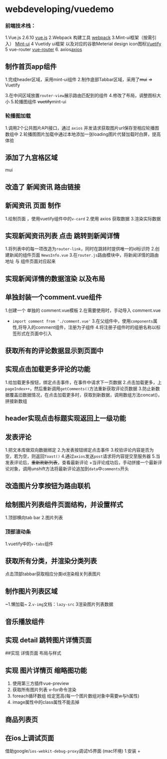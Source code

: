 # webdeveloping/vuedemo

### 前端技术栈：
 1.Vue.js 2.6.10 [vue.js](https://cn.vuejs.org/)
 2.Webpack 构建工具 [webpack](https://webpack.js.org/)
 3.Mint-ui框架（按需引入） [Mint-ui](http://mint-ui.github.io/)
 4 Vuetidy ui框架 以及对应的谷歌Meterial design icon图标[Vuetify](https://vuetifyjs.com/zh-Hans/)
 5 vue-router [vue-router](https://router.vuejs.org)
 6. axios[axios](https://github.com/axios/axios)
## 制作首页app组件

1.完成header区域，采用mint-ui组件
2.制作底部Tabbar区域，采用了~~mui~~ => Vuetify 
 
3.在中间区域放置`router-view`展示路由匹配到的组件 
4.修改了布局，调整图标大小 
5.轮播图组件 ~~vuetify~~mint-ui
### 轮播图加载
1.调用2个公共图片API接口，通过 `axios` 并发请求获取图片url保存至相应轮播图数组中
2.轮播图图片加载中通过本地添加一张loading图片代替加载时白屏，提高体验
## 添加了九宫格区域
mui
## 改造了 新闻资讯 路由链接
## 新闻资讯 页面 制作
1.绘制页面 ，使用vuetify组件中的`v-card`
2.使用 axios 获取数据
3.渲染实际数据
## 实现新闻资讯列表 点击 跳转到新闻详情
1.将列表中的每一项改造为`router-link`，同时在跳转时提供唯一的id标识符
2.创建新闻的组件页面 `NewsInfo.vue`
3.在`router.js`路由模块中，将新闻详情的路由地址 与 组件页面对应起来
## 实现新闻详情的数据渲染 以及布局

## 单独封装一个comment.vue组件
1.创建一个 单独的 comment.vue模板
2.在需要使用时，手动导入 comment.vue
 + `import comment from './comment.vue'`
 3.在父组件中，使用`components`属性,将导入的comment组件，注册为子组件
 4.将注册子组件时的组册名称以标签形式在页面中引入
 ## 获取所有的评论数据显示到页面中

 ## 实现点击加载更多评论的功能
 1.给加载更多按钮，绑定点击事件，在事件中请求下一页数据
 2.点击加载更多，上`pageIndex++`，然后重新调用`getComments()`方法重新获取评论页数据
 3.防止新数据覆盖旧数据情况，在点击加载更多时，获取到新数据，调用数组方法concat()，拼接新数组

 ## header实现点击标题实现返回上一级功能

 ## 发表评论
1.把文本库做双向数据绑定
2.为发表按钮绑定点击事件
3.校验评论内容是否为空，若为空，则返回`Toast()`
4.通过`axios`发送`post`请求将内容提交至服务器
5.当发表评论后，~~重新刷新列表~~，查看最新评论
 +当评论成功后，手动拼接一个最新评论对象，调用unshift方法将最新评论追加到`data`中`comments`开头

 ## 改造图片分享按钮为路由联机


 ## 绘制图片列表组件页面结构，并设置样式
 1.顶部横向tab bar
 2.图片列表
 ### 顶部滚动条
 1.vuetify中的`v-tabs`组件
## 获取所有分类，并渲染分类列表
点击顶部tabbar获取相应分类id渲染相关列表图片
## 制作图片列表区域
~1.懒加载~
2.`v-img`文档：`lazy-src`
3渲染图片列表数据
## 音乐播放组件

## 实现 detail 跳转图片详情页面

##实现 详情页面 布局与样式

## 实现 图片详情页 缩略图功能 
1. 使用第三方插件vue-preview
2. 获取所有图片列表 v-for命令渲染
3. foreach循环数组 给定宽高(每一个图片数组对象中需要w与h属性)
4. image属性中的class属性不能去掉
## 商品列表页


## 在ios上调试页面
 借助google/`ios-webkit-debug-proxy`调试h5界面 (mac环境)
 1.安装 
    +